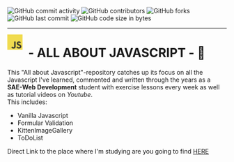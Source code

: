 ![GitHub commit activity](https://img.shields.io/github/commit-activity/m/Svendolin/All-about-Javascript?style=for-the-badge) ![GitHub contributors](https://img.shields.io/github/contributors/svendolin/All-about-Javascript?style=for-the-badge) ![GitHub forks](https://img.shields.io/github/forks/Svendolin/All-about-Javascript?color=pink&style=for-the-badge) ![GitHub last commit](https://img.shields.io/github/last-commit/Svendolin/All-about-Javascript?style=for-the-badge) ![GitHub code size in bytes](https://img.shields.io/github/languages/code-size/Svendolin/All-about-Javascript?color=yellow&style=for-the-badge)


***
<img align="left" alt="JavaScript" width="35px" src="https://raw.githubusercontent.com/github/explore/80688e429a7d4ef2fca1e82350fe8e3517d3494d/topics/javascript/javascript.png" /> 

# &nbsp; - ALL ABOUT JAVASCRIPT - 🔅

This "All about Javascript"-repository catches up its focus on all the Javascript I've learned, commented and written through the years as a **SAE-Web Development** student with exercise lessons every week as well as tutorial videos on _Youtube_.         
This includes:

* Vanilla Javascript
* Formular Validation
* KittenImageGallery
* ToDoList

Direct Link to the place where I'm studying are you going to find [HERE](https://www.sae.edu/che/de?utm_source=PS01&gclid=Cj0KCQjw-4SLBhCVARIsACrhWLVIaD_aUt7y4brT7tqMW9o7tskgb1vjQqJFkzQwkwdN_40_Ls7MgAEaAtXxEALw_wcB)
<br />
<br />


<!-- ***
## Folder Directory
***
1. [General Info and Visuals](#general-info)
2. [Technologies](#technologies)
3. [Installation](#installation)
4. [Collaboration](#collaboration)
5. [FAQs](#faqs)

<br />
<br />



***
## Technologies ✅
***
 JS-Frameworks / CDNJS:
* [Technologie name](https://example.com): Version 1.0
* [Technologie name](https://example.com): Version 1.1
* [Library name](https://example.com): Version whatever

<br />
<br />

***
## Collaboration ✅
***
=> Give instructions on how to collaborate with your project.
> A perfect opportunity is to use quotes like these.

> Or another one if you wish.

<br />
<br />

***
## FAQs ✅
***
=> A list of frequently asked questions
1. **This is a question in bold:**
Answer of the first question with: _italic words_. 
2. __Second question in bold:__ 
To answer this question we use an unordered list:
* First point
* Second Point
* Third point
3. **Third question in bold:**
Answer of the third question with: *italic words*.
4. **Fourth question in bold**

| Headline 1 in the tablehead | Headline 2 in the tablehead | Headline 3 in the tablehead |
|:--------------|:-------------:|--------------:|
| text-align left | text-align center | text-align right | -->
